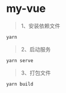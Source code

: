 # my-vue

> 1、安装依赖文件

```powershell
yarn
```

> 2、启动服务

```powershell
yarn serve
```

> 3、打包文件

```powershell
yarn build
```
